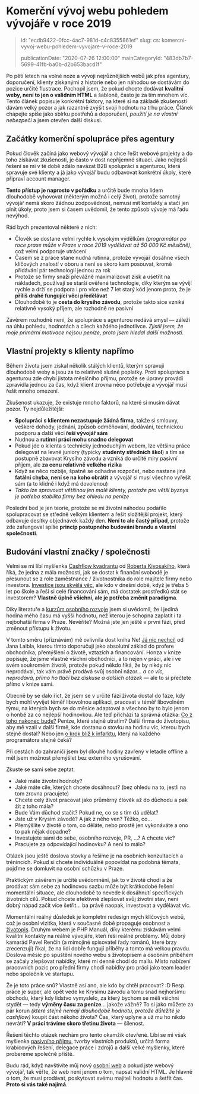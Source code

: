 Komerční vývoj webu pohledem vývojáře v roce 2019
=================================================

> id: "ecdb9422-0fcc-4ac7-981d-c4c8355861ef"
> slug:
> 	cs: komercni-vyvoj-webu-pohledem-vyvojare-v-roce-2019
> 
> publicationDate: "2020-07-26 12:00:00"
> mainCategoryId: "483db7b7-5699-41fb-ba0b-d2b653bacd1f"

Po pěti letech na volné noze a vývoji nejrůznějších webů jak přes agentury, doporučení, klienty získanými z historie nebo jen náhodou se dostávám do pozice určité flustrace. Pochopil jsem, že pokud chcete dodávat **kvalitní weby, není to jen o validním HTML** a šabloně, často je za tím mnohem víc. Tento článek popisuje konkrétní faktory, na které si na základě zkušeností dávám velký pozor a jak razantně zvýšit svoji hodnotu na trhu práce. Článek chápejte spíše jako sbírku postřehů a doporučení, *použití je na vlastní nebezpečí* a jsem otevřen další diskusi.

Začátky komerční spolupráce přes agentury
-----------------------------------------

Pokud člověk začíná jako webový vývojář a chce řešit webové projekty a do toho získávat zkušenosti, je často v dost nepříjemné situaci. Jako nejlepší řešení se mi v té době zdálo navázat B2B spolupráci s agenturou, která spravuje své klienty a já jako vývojář budu odbavovat konkrétní úkoly, které připraví account manager.

**Tento přístup je naprosto v pořádku** a určitě bude mnoha lidem dlouhodobě vyhovovat (některým možná i celý život), protože samotný vývojář nemá skoro žádnou zodpovědnost, nemusí mít kontakty a stačí jen plnit úkoly, proto jsem si časem uvědomil, že tento způsob vývoje má řadu nevýhod.

Rád bych prezentoval některé z nich:

- Člověk se dostane velmi rychle k vysokým výdělkům *(programátor po roce praxe může v Praze v roce 2019 vydělávat až 50 000 Kč měsíčně)*, což velmi podporuje utrácení
- Časem se z práce stane nudná rutinna, protože vývojář dosáhne všech klíčových znalostí v oboru a není se skoro kam posouvat, kromě přidávání pár technologií jednou za rok
- Protože se firmy snaží převážně maximalizovat zisk a ušetřit na nákladech, používají se starší ověřené technologie, díky kterým se vývíjí rychle a drží se podpora i pro více než 7 let starý kód jenom proto, že je **příliš drahé fungující věci předělávat**
- Dlouhodobě to je **cesta do krysího závodu**, protože takto sice vzniká relativně vysoký příjem, ale rozhodně ne pasivní

Závěrem rozhodně není, že spolupráce s agenturou nedává smysl — záleží na úhlu pohledu, hodnotách a cílech každého jednotlivce. *Zjistil jsem, že moje primární motivace nejsou peníze, proto jsem hledal další možnosti*.

Vlastní projekty s klienty napřímo
----------------------------------

Během života jsem získal několik stálých klientů, kterým spravuji dlouhodobě weby a jsou za to relativně slušné poplatky. Proti spolupráce s agenturou zde chybí jistota měsíčního příjmu, protože se úpravy provádí zpravidla jednou za čas, když klient zrovna něco potřebuje a vývojář musí řešit mnoho omezení.

Zkušenost ukazuje, že existuje mnoho faktorů, na které si musím dávat pozor. Ty nejdůležitější:

- **Spolupráci s klientem nezastupuje žádná firma**, takže si smlouvy, veškeré dohody, jednání, způsob odměňování, dodávání, technickou podporu a další věci **řeší vývojář sám**
- Nudnou a **rutinní práci mohu snadno delegovat**
- Pokud jde o klienta s technicky jednoduchým webem, lze většinu práce delegovat na levné juniory (typicky **studenty středních škol**) a tím se postupně zbavovat Krysího závodu a vzniká do určité míry pasivní příjem, ale **za cenu relativně velkého rizika**
- Když se něco rozbije, špatně se odhadne rozpočet, nebo nastane jiná **fatální chyba, není se na koho obrátit** a vývojář si musí všechno vyřešit sám (a to klidně i když má dovolenou)
- *Takto lze spravovat většinou jen malé klienty, protože pro větší byznys je potřeba stabilita firmy bez ohledu na peníze*

Poslední bod je jen teorie, protože se mi životní náhodou podařilo spolupracovat se středně velkým klientem a řešit složitější projekt, který odbavuje desítky objednávek každý den. **Není to ale častý případ**, protože zde zafungoval spíše **princip postupného budování brandu a vlastní společnosti**.

Budování vlastní značky / společnosti
-------------------------------------

Velmi se mi líbí myšlenka [Cashflow kvadrantu](https://www.youtube.com/watch?v=bC1ScfCny38) od [Roberta Kiyosakiho](https://cs.wikipedia.org/wiki/Robert_Kiyosaki), která říká, že jedna z mála možností, jak se dostat k finanční svobodě je přesunout se z role zaměstnance / životnostníka do role majitele firmy nebo investora. [Investice jsou skvělá věc](https://www.youtube.com/watch?v=SlUBLaXaIc4), ale kdo v dnešní době, když je třeba 5 let po škole a řeší si celé financování sám, má dostatek prostředků stát se investorem? **Vlastně úplně všichni, ale je potřeba změnit paradigma**.

Díky literatuře a [kurzům osobního rozvoje](https://www.youtube.com/watch?v=J9yw1gQq4RI) jsem si uvědomil, že i jediná hodina mého času má vyšší hodnotu, než kterou je schopna zaplatit i ta nejbohatší firma v Praze. Nevěříte? Možná jste jen ještě v první fázi, před změnout přístupu k životu.

V tomto směru (přiznávám) mě ovlivnila dost kniha Ne! [Já nic nechci!](http://www.janicnechci.cz/) od Jana Laibla, kterou tímto doporučuji jako absolutní základ do profere obchodníka, přemýšlení o životě, vztazích a financování. Honza v knize popisuje, že jsme vlastně všichni obchodníci, a to nejen v práci, ale i ve svém soukromém životě, protože pokud někdo říká, že by nikdy nic neprodával, tak vám právě prodává svůj osobní názor… *a co víc, neprodává, přímo ho tlačí bez diskuse a dalších otázek* — ale to si přečtete přímo v knize sami.

Obecně by se dalo říct, že jsem se v určité fázi života dostal do fáze, kdy bych mohl vyvíjet téměř libovolnou aplikaci, pracovat v téměř libovolném týmu, na kterých bych se do měsíce adaptoval a všechno by to bylo jenom o honbě za co nejlepší hodinovkou. Ale teď přichází ta správná otázka: [Co z toho nakonec bude?](https://www.youtube.com/watch?v=J9yw1gQq4RI&t=7s) Peníze, které stejně utratím? Další firma do životopisu, aby mě vzali v další firmě, kde dostanu o stovku na hodinu víc, kterou bych stejně dostal? Nebo jen [o krok blíž k infarktu](https://blog.freelo.cz/david-grudl-jak-ho-neznate-aneb-infarktovy-vyvoj-open-source/), který na každého programátora stejně čeká?

Při cestách do zahraničí jsem byl dlouhé hodiny zavřený v letadle offline a měl jsem možnost přemýšlet bez externího vyrušování.

Zkuste se sami sebe zeptat:

- Jaké máte životní hodnoty?
- Jaké máte cíle, kterých chcete dosáhnout? (bez ohledu na to, jestli na tom zrovna pracujete)
- Chcete celý život pracovat jako průměrný člověk až do důchodu a pak žít z toho mála?
- Bude Vám důchod stačit? Pokud ne, co se s tím dá udělat?
- Jste už v Krysím závodě? A jak z něho ven? Těžko, co…
- Přemýšlíte v životě o tom, co děláte, nebo prostě jen vykonáváte a ono to pak nějak dopadne?
- Investujete sami do sebe, osobního rozvoje, PR, …? A chcete víc?
- Pracujete za odpovídající hodinovku? A není to málo?

Otázek jsou ještě doslova stovky a řešíme je na osobních konzultacích a trénincích. Pokud si chcete individuálně popovídat na podobná témata, pojďme se domluvit na osobní schůzku v Praze.

Praktickým závěrem je určité uvědomnění, jak to v životě chodí a že prodávat sám sebe za hodinovou sazbu může být krátkodobé řešení momentální situace, ale dlouhodobě to nevede k dosáhnutí specifických životních cílů. Pokud chcete efektivně zlepšovat svůj životní stav, není dobrý nápad začít více šetřit… ba právě naopak, investovat a vydělávat víc.

Momentální reálný důsledek je kompletní redesign mých klíčových webů, což je osobní vizitka, která v současné době propaguje osobnost a [životopis](https://baraja.cz/zivotopis). Druhým webem je PHP Manuál, díky kterému získávám velmi kvalitní kontakty na reálné vývojáře, kteří řeší reálné problémy. Můj dobrý kamarád Pavel Renčín (a mimojiné spisovatel řady románů, které brzy zrecenzuji) říkal, že na lidi dobře fungují příběhy a tomto má velkou pravdu. Doslova měsíc po spuštění nového webu s životopisem a osobním příběhem se začaly zlepšovat nabídky, které mi denně chodí do mailu. Místo nabízení pracovních pozic pro přední firmy chodí nabídky pro práci jako team leader nebo společník ve startupu.

Že je toto práce snů? Vlastně asi ano, ale kdo by chtěl pracovat? :D Resp. práce je super, ale opět vede ke Krysímu závodu a tomu snad nejhoršímu obchodu, který kdy lidstvo vymyslelo, za který bychom se měli všichni stydět — tedy **výměny času za peníze**… jakože vážně? To si jako můžete za pár korun *(které stejně nemají dlouhodobě hodnotu, protože důležité je cashflow)* koupit část někoho života? Čas, který uplyne a už mu ho nikdo nevrátí? **V práci trávíme skoro třetinu života** — šílenost.

Řešení těchto otázek nechám pro tento okamžik otevřené. Líbí se mi však myšlenka [pasivního příjmu](https://mladyinvestor.cz/pasivni-prijem/), tvorby vlastních produktů, určitá forma krabicových řešení, delegace práce i zdrojů a další velké myšlenky, které probereme společně příště.

Budu rád, když navštívíte můj nový [osobní web](https://baraja.cz/) a pokud jste webový vývojář, tak věřte, že web není jenom o tom, napsat validní HTML. Je hlavně o tom, že musí prodávat, poskytovat svému majiteli hodnotu a šetřit čas. **Proto si vás také najímá**.
